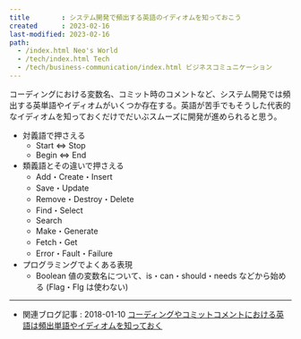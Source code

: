 ```yaml
---
title        : システム開発で頻出する英語のイディオムを知っておこう
created      : 2023-02-16
last-modified: 2023-02-16
path:
  - /index.html Neo's World
  - /tech/index.html Tech
  - /tech/business-communication/index.html ビジネスコミュニケーション
---
```


コーディングにおける変数名、コミット時のコメントなど、システム開発では頻出する英単語やイディオムがいくつか存在する。英語が苦手でもそうした代表的なイディオムを知っておくだけでだいぶスムーズに開発が進められると思う。

- 対義語で押さえる
  - Start ⇔ Stop
  - Begin ⇔ End
- 類義語とその違いで押さえる
  - Add・Create・Insert
  - Save・Update
  - Remove・Destroy・Delete
  - Find・Select
  - Search
  - Make・Generate
  - Fetch・Get
  - Error・Fault・Failure
- プログラミングでよくある表現
  - Boolean 値の変数名について、is・can・should・needs などから始める (Flag・Flg は使わない)


-----


- 関連ブログ記事 : 2018-01-10 [コーディングやコミットコメントにおける英語は頻出単語やイディオムを知っておく](/blog/2018/01/10-01.html)
